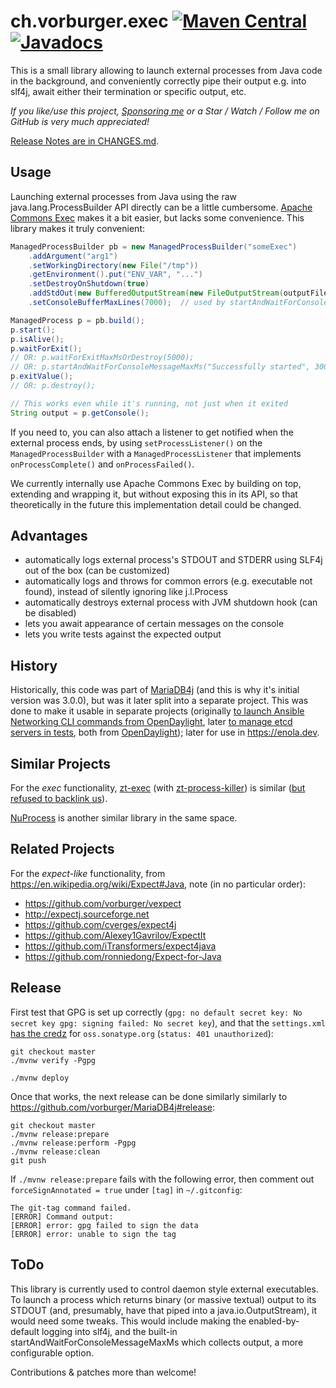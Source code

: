 ch.vorburger.exec [![Maven Central](https://maven-badges.herokuapp.com/maven-central/ch.vorburger.exec/exec/badge.svg)](https://maven-badges.herokuapp.com/maven-central/ch.vorburger.exec/exec)
[![Javadocs](http://www.javadoc.io/badge/ch.vorburger.exec/exec.svg)](http://www.javadoc.io/doc/ch.vorburger.exec/exec)
=================

This is a small library allowing to launch external processes from Java code in the background,
and conveniently correctly pipe their output e.g. into slf4j, await either their termination or specific output, etc.

_If you like/use this project, [Sponsoring me](https://github.com/sponsors/vorburger) or a Star / Watch / Follow me on GitHub is very much appreciated!_

[Release Notes are in CHANGES.md](CHANGES.md).

Usage
---

Launching external processes from Java using the raw java.lang.ProcessBuilder API directly can be a little cumbersome.
[Apache Commons Exec](https://commons.apache.org/proper/commons-exec/) makes it a bit easier, but lacks some convenience.
This library makes it truly convenient:

```java
ManagedProcessBuilder pb = new ManagedProcessBuilder("someExec")
    .addArgument("arg1")
    .setWorkingDirectory(new File("/tmp"))
    .getEnvironment().put("ENV_VAR", "...")
    .setDestroyOnShutdown(true)
    .addStdOut(new BufferedOutputStream(new FileOutputStream(outputFile)))
    .setConsoleBufferMaxLines(7000);  // used by startAndWaitForConsoleMessageMaxMs

ManagedProcess p = pb.build();
p.start();
p.isAlive();
p.waitForExit();
// OR: p.waitForExitMaxMsOrDestroy(5000);
// OR: p.startAndWaitForConsoleMessageMaxMs("Successfully started", 3000);
p.exitValue();
// OR: p.destroy();

// This works even while it's running, not just when it exited
String output = p.getConsole();
```

If you need to, you can also attach a listener to get notified when the external process ends, by using `setProcessListener()` on the `ManagedProcessBuilder` with a `ManagedProcessListener` that implements `onProcessComplete()` and `onProcessFailed()`.

We currently internally use Apache Commons Exec by building on top, extending and wrapping it,
but without exposing this in its API, so that theoretically in the future this implementation detail could be changed.

Advantages
---

* automatically logs external process's STDOUT and STDERR using SLF4j out of the box (can be customized)
* automatically logs and throws for common errors (e.g. executable not found), instead of silently ignoring like j.l.Process
* automatically destroys external process with JVM shutdown hook (can be disabled)
* lets you await appearance of certain messages on the console
* lets you write tests against the expected output

History
---

Historically, this code was part of [MariaDB4j](https://github.com/vorburger/MariaDB4j/) (and this is why it's initial version was 3.0.0),
but was it later split into a separate project. This was done to make it usable in separate projects
(originally [to launch Ansible Networking CLI commands from OpenDaylight](https://github.com/shague/opendaylight-ansible), later [to manage etcd servers in tests](https://github.com/etcd-io/jetcd/issues/361),
both from [OpenDaylight](http://www.opendaylight.org)); later for use in <https://enola.dev>.

Similar Projects
---

For the _exec_ functionality, [zt-exec](https://github.com/zeroturnaround/zt-exec) (with [zt-process-killer](https://github.com/zeroturnaround/zt-process-killer)) is similar ([but refused to backlink us](https://github.com/zeroturnaround/zt-exec/pull/25)).

[NuProcess](https://github.com/brettwooldridge/NuProcess) is another similar library in the same space.

Related Projects
---

For the _expect-like_ functionality, from https://en.wikipedia.org/wiki/Expect#Java, note (in no particular order):

* https://github.com/vorburger/vexpect
* http://expectj.sourceforge.net
* https://github.com/cverges/expect4j
* https://github.com/Alexey1Gavrilov/ExpectIt
* https://github.com/iTransformers/expect4java
* https://github.com/ronniedong/Expect-for-Java

Release
---

First test that GPG is set up correctly (`gpg: no default secret key: No secret key
gpg: signing failed: No secret key`), and that the `settings.xml` [has the credz](https://github.com/vorburger/ch.vorburger.exec/issues/105)
for `oss.sonatype.org` (`status: 401 unauthorized`):

    git checkout master
    ./mvnw verify -Pgpg

    ./mvnw deploy

Once that works, the next release can be done similarly similarly to https://github.com/vorburger/MariaDB4j#release:

    git checkout master
    ./mvnw release:prepare
    ./mvnw release:perform -Pgpg
    ./mvnw release:clean
    git push

If `./mvnw release:prepare` fails with the following error, then comment out `forceSignAnnotated = true` under `[tag]` in `~/.gitconfig`:

    The git-tag command failed.
    [ERROR] Command output:
    [ERROR] error: gpg failed to sign the data
    [ERROR] error: unable to sign the tag

ToDo
---

This library is currently used to control daemon style external executables.
To launch a process which returns binary (or massive textual) output to its STDOUT
(and, presumably, have that piped into a java.io.OutputStream), it would need some tweaks.
This would include making the enabled-by-default logging into slf4j, and the built-in
startAndWaitForConsoleMessageMaxMs which collects output, a more configurable option.

Contributions & patches more than welcome!

